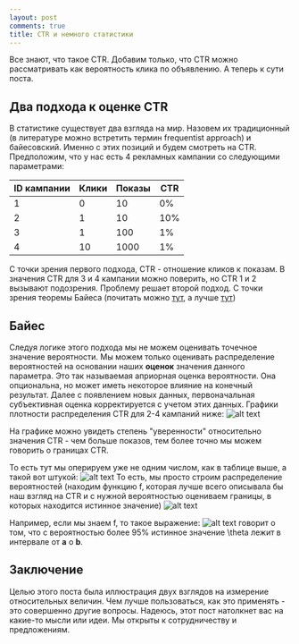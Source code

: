 ```yaml
---
layout: post
comments: true
title: CTR и немного статистики
---
```


Все знают, что такое  CTR. Добавим только, что CTR можно рассматривать как вероятность клика по объявлению.
А теперь к сути поста.


## Два подхода к оценке CTR


В статистике существует два взгляда на мир. Назовем их традиционный (в литературе можно встретить термин frequentist approach) и байесовский. Именно с этих позиций и будем смотреть на CTR. Предположим, что у нас есть 4 рекламных кампании со следующими параметрами:


ID кампании | Клики | Показы | CTR 
--- | --- | --- | --- 
1 | 0 | 10 | 0%
2 | 1 | 10 | 10% 
3 | 1 | 100 | 1% 
4 | 10 | 1000 | 1%


С точки зрения первого подхода, CTR  - отношение кликов к показам. В значения CTR для 3 и 4 кампании можно поверить, но CTR 1 и 2 вызывают подозрения. Проблему решает второй подход. С точки зрения теоремы Байеса (почитать можно [тут], а лучше [тут]) 

## Байес

Следуя логике этого подхода мы не можем оценивать точечное значение вероятности. Мы можем только оценивать распределение вероятностей на основании наших **оценок** значения данного параметра. Это так называемая априорная оценка вероятности. Она опциональна, но может иметь некоторое влияние на конечный результат. Далее с появлением новых данных, первоначальная субъективная оценка корректируется с учетом этих данных. Графики плотности распределения CTR для 2-4 кампаний ниже:
![alt text][logo1]


На графике можно увидеть степень "уверенности" относительно значения CTR - чем больше показов, тем более точно мы можем говорить о границах CTR. 

То есть тут мы оперируем уже не одним числом, как в таблице выше, а такой вот штукой:
![alt text][int1]
То есть, мы просто строим распределение вероятностей (находим функцию f, которая лучше всего описывала бы наш взгляд на CTR и с нужной вероятностью оцениваем границы, в которых находится истинное значение)
![alt text][logo2]

Например, если мы знаем f, то такое выражение:
![alt text][int2]
говорит о том, что с вероятностью более 95% истинное значение \theta лежит в интервале от **a** о **b**.


## Заключение

Целью этого поста была иллюстрация двух взглядов на измерение относительных величин. Чем лучше пользоваться, как это применять - это совершенно другие вопросы. 
Надеюсь, этот пост натолкнет вас на какие-то мысли или идеи. Мы открыты к сотрудничеству и предложениям.




[тут]: https://en.wikipedia.org/wiki/Bayes%27_theorem
[тут]: http://www.yudkowsky.net/rational/bayes
[logo1]: https://m.realweb.ru/service/home/~/?auth=co&loc=ru&id=680&part=2
[int1]: http://i76.fastpic.ru/big/2016/0322/98/6debab40a0d02f5c14bfce905d86f298.png
[logo2]: https://www.chrisstucchio.com/blog_media/2013/bayesian_analysis_conversion_rates/posterior_distribution.png
[int2]: http://i76.fastpic.ru/big/2016/0322/c9/21886866f8efa7ab6f1c6bc8feee46c9.png
